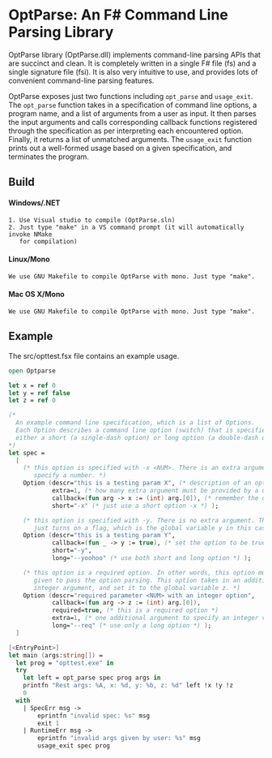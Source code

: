 OptParse: An F# Command Line Parsing Library
===============================================

OptParse library (OptParse.dll) implements command-line parsing APIs that are
succinct and clean. It is completely written in a single F# file (fs) and a
single signature file (fsi). It is also very intuitive to use, and provides lots
of convenient command-line parsing features.

OptParse exposes just two functions including `opt_parse` and `usage_exit`.  The
`opt_parse` function takes in a specification of command line options, a program
name, and a list of arguments from a user as input. It then parses the input
arguments and calls corresponding callback functions registered through the
specification as per interpreting each encountered option. Finally, it returns a
list of unmatched arguments. The `usage_exit` function prints out a well-formed
usage based on a given specification, and terminates the program.

Build
-----
#### Windows/.NET

    1. Use Visual studio to compile (OptParse.sln)
    2. Just type "make" in a VS command prompt (it will automatically invoke NMake
       for compilation)

#### Linux/Mono

    We use GNU Makefile to compile OptParse with mono. Just type "make".

#### Mac OS X/Mono

    We use GNU Makefile to compile OptParse with mono. Just type "make".

Example
-------

The src/opttest.fsx file contains an example usage.


```fsharp
open Optparse

let x = ref 0
let y = ref false
let z = ref 0

(*
  An example command line specification, which is a list of Options.
  Each Option describes a command line option (switch) that is specified with
  either a short (a single-dash option) or long option (a double-dash option).
*)
let spec =
  [
    (* this option is specified with -x <NUM>. There is an extra argument to
       specify a number. *)
    Option (descr="this is a testing param X", (* description of an option *)
            extra=1, (* how many extra argument must be provided by a user? *)
            callback=(fun arg -> x := (int) arg.[0]), (* remember the option *)
            short="-x" (* just use a short option -x *) );

    (* this option is specified with -y. There is no extra argument. This option
       just turns on a flag, which is the global variable y in this case. *)
    Option (descr="this is a testing param Y",
            callback=(fun _ -> y := true), (* set the option to be true *)
            short="-y",
            long="--yoohoo" (* use both short and long option *) );

    (* this option is a required option. In other words, this option must be
       given to pass the option parsing. This option takes in an additional
       integer argument, and set it to the global variable z. *)
    Option (descr="required parameter <NUM> with an integer option",
            callback=(fun arg -> z := (int) arg.[0]),
            required=true, (* this is a required option *)
            extra=1, (* one additional argument to specify an integer value *)
            long="--req" (* use only a long option *) );
  ]

[<EntryPoint>]
let main (args:string[]) =
  let prog = "opttest.exe" in
  try
    let left = opt_parse spec prog args in
    printfn "Rest args: %A, x: %d, y: %b, z: %d" left !x !y !z
    0
  with
    | SpecErr msg ->
        eprintfn "invalid spec: %s" msg
        exit 1
    | RuntimeErr msg ->
        eprintfn "invalid args given by user: %s" msg
        usage_exit spec prog
```
